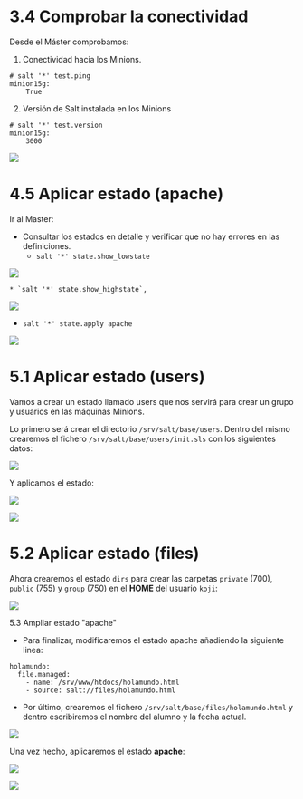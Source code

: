 # 3.4 	Comprobar la conectividad

Desde el Máster comprobamos:

1. Conectividad hacia los Minions.

```
# salt '*' test.ping
minion15g:
    True
```

2. Versión de Salt instalada en los Minions

```
# salt '*' test.version
minion15g:
    3000
```

![](img/1.png)

# 4.5 	Aplicar estado (apache) 		

Ir al Master:
* Consultar los estados en detalle y verificar que no hay errores en las definiciones.
    * `salt '*' state.show_lowstate`

![](img/2.png)
    
    * `salt '*' state.show_highstate`,

![](img/3.png)

* `salt '*' state.apply apache`

![](img/4.png)
	
# 5.1 	Aplicar estado (users) 			

Vamos a crear un estado llamado users que nos servirá para crear un grupo y usuarios en las máquinas Minions.

Lo primero será crear el directorio `/srv/salt/base/users`.
Dentro del mismo crearemos el fichero `/srv/salt/base/users/init.sls` con los siguientes datos:

![](img/5.1.png)

Y aplicamos el estado:

![](img/006.png)

![](img/007.png)

# 5.2 	Aplicar estado (files) 	

Ahora crearemos el estado `dirs` para crear las carpetas `private` (700), `public` (755) y `group` (750) en el **HOME** del usuario `koji`:

![](img/008.png)
		
5.3 Ampliar estado "apache"

* Para finalizar, modificaremos el estado apache añadiendo la siguiente linea:

```
holamundo:
  file.managed:
    - name: /srv/www/htdocs/holamundo.html
    - source: salt://files/holamundo.html
```

* Por último, crearemos el fichero `/srv/salt/base/files/holamundo.html` y dentro escribiremos el nombre del alumno y la fecha actual.

![](img/9.png)

Una vez hecho, aplicaremos el estado **apache**:

![](img/10.png)

![](img/11.png)
